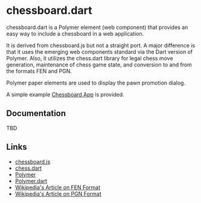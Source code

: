 chessboard.dart
===============

chessboard.dart is a Polymer element (web component) that provides an easy way
to include a chessboard in a web application.

It is derived from chessboard.js but not a straight port.
A major difference is that it uses the emerging web components standard via the Dart version of Polymer.
Also, it utilizes the chess.dart library for legal chess move generation, 
maintenance of chess game state, and conversion to and from the formats FEN and PGN.

Polymer paper elements are used to display the pawn promotion dialog.

A simple example [Chessboard App](http://andersforsell.github.io/chessboard.dart/example/app.html) is provided.

## Documentation
TBD

## Links
- [chessboard.js](http://chessboardjs.com/)
- [chess.dart](https://github.com/davecom/chess.dart)
- [Polymer](http://www.polymer-project.org/)
- [Polymer.dart](https://www.dartlang.org/polymer-dart/)
- [Wikipedia's Article on FEN Format](http://en.wikipedia.org/wiki/Forsyth–Edwards_Notation)
- [Wikipedia's Article on PGN Format](http://en.wikipedia.org/wiki/Portable_Game_Notation)

